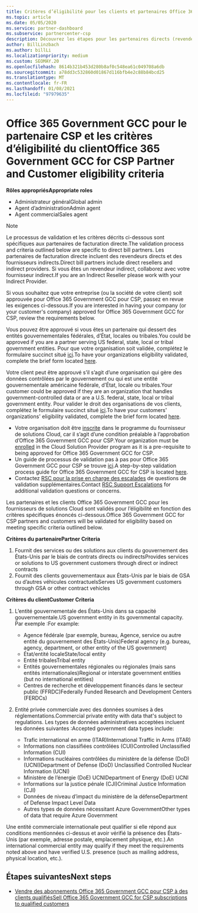 ```yaml
---
title: Critères d’éligibilité pour les clients et partenaires Office 365 Secteur Public GCC
ms.topic: article
ms.date: 05/05/2020
ms.service: partner-dashboard
ms.subservice: partnercenter-csp
description: Découvrez les étapes pour les partenaires directs (revendeurs directs, fournisseurs indirects) pour valider les partenaires et les clients d’Office 365 Government GCC pour CSP.
author: BillLinzbach
ms.author: billLi
ms.localizationpriority: medium
ms.custom: SEOMAY.20
ms.openlocfilehash: 8614b321b453d280b8af0c548ea61c049708a6db
ms.sourcegitcommit: a78dd3c532860d01867d116bfb4e2c88b84bcd25
ms.translationtype: MT
ms.contentlocale: fr-FR
ms.lasthandoff: 01/08/2021
ms.locfileid: "97979635"
---
```

# <a name="office-365-government-gcc-for-csp-partner-and-customer-eligibility-criteria"></a><span data-ttu-id="735d0-103">Office 365 Government GCC pour le partenaire CSP et les critères d’éligibilité du client</span><span class="sxs-lookup"><span data-stu-id="735d0-103">Office 365 Government GCC for CSP Partner and Customer eligibility criteria</span></span> 

<span data-ttu-id="735d0-104">**Rôles appropriés**</span><span class="sxs-lookup"><span data-stu-id="735d0-104">**Appropriate roles**</span></span>

- <span data-ttu-id="735d0-105">Administrateur général</span><span class="sxs-lookup"><span data-stu-id="735d0-105">Global admin</span></span>
- <span data-ttu-id="735d0-106">Agent d’administration</span><span class="sxs-lookup"><span data-stu-id="735d0-106">Admin agent</span></span>
- <span data-ttu-id="735d0-107">Agent commercial</span><span class="sxs-lookup"><span data-stu-id="735d0-107">Sales agent</span></span>

>[!NOTE]
><span data-ttu-id="735d0-108">Le processus de validation et les critères décrits ci-dessous sont spécifiques aux partenaires de facturation directe.</span><span class="sxs-lookup"><span data-stu-id="735d0-108">The validation process and criteria outlined below are specific to direct bill partners.</span></span> <span data-ttu-id="735d0-109">Les partenaires de facturation directe incluent des revendeurs directs et des fournisseurs indirects.</span><span class="sxs-lookup"><span data-stu-id="735d0-109">Direct bill partners include direct resellers and indirect providers.</span></span>  <span data-ttu-id="735d0-110">Si vous êtes un revendeur indirect, collaborez avec votre fournisseur indirect.</span><span class="sxs-lookup"><span data-stu-id="735d0-110">If you are an Indirect Reseller please work with your Indirect Provider.</span></span>

<span data-ttu-id="735d0-111">Si vous souhaitez que votre entreprise (ou la société de votre client) soit approuvée pour Office 365 Government GCC pour CSP, passez en revue les exigences ci-dessous.</span><span class="sxs-lookup"><span data-stu-id="735d0-111">If you are interested in having your company (or your customer's company) approved for Office 365 Government GCC for CSP, review the requirements below.</span></span>

<span data-ttu-id="735d0-112">Vous pouvez être approuvé si vous êtes un partenaire qui dessert des entités gouvernementales fédérales, d’État, locales ou tribales.</span><span class="sxs-lookup"><span data-stu-id="735d0-112">You could be approved if you are a partner serving US federal, state, local or tribal government entities.</span></span> <span data-ttu-id="735d0-113">Pour que votre organisation soit validée, complétez le formulaire succinct situé [ici](https://products.office.com/government/eligibility-validation?ReqType=CSPPartner).</span><span class="sxs-lookup"><span data-stu-id="735d0-113">To have your organizations eligibility validated, complete the brief form located [here](https://products.office.com/government/eligibility-validation?ReqType=CSPPartner).</span></span>

<span data-ttu-id="735d0-114">Votre client peut être approuvé s’il s’agit d’une organisation qui gère des données contrôlées par le gouvernement ou qui est une entité gouvernementale américaine fédérale, d’État, locale ou tribales.</span><span class="sxs-lookup"><span data-stu-id="735d0-114">Your customer could be approved if they are an organization that handles government-controlled data or are a U.S. federal, state, local or tribal government entity.</span></span> <span data-ttu-id="735d0-115">Pour valider le droit des organisations de vos clients, complétez le formulaire succinct situé [ici](https://products.office.com/government/eligibility-validation?ReqType=CSPCustomer).</span><span class="sxs-lookup"><span data-stu-id="735d0-115">To have your customers' organizations' eligibility validated, complete the brief form located [here](https://products.office.com/government/eligibility-validation?ReqType=CSPCustomer).</span></span> 

-   <span data-ttu-id="735d0-116">Votre organisation doit être [inscrite](https://partnercenter.microsoft.com/partner/cloud-solution-provider) dans le programme du fournisseur de solutions Cloud, car il s’agit d’une condition préalable à l’approbation d’Office 365 Government GCC pour CSP.</span><span class="sxs-lookup"><span data-stu-id="735d0-116">Your organization must be [enrolled](https://partnercenter.microsoft.com/partner/cloud-solution-provider) in the Cloud Solution Provider program as it is a pre-requisite to being approved for Office 365 Government GCC for CSP.</span></span>
-   <span data-ttu-id="735d0-117">Un guide de processus de validation pas à pas pour Office 365 Government GCC pour CSP se trouve [ici](https://go.microsoft.com/fwlink/?linkid=2007323).</span><span class="sxs-lookup"><span data-stu-id="735d0-117">A step-by-step validation process guide for Office 365 Government GCC for CSP is located [here](https://go.microsoft.com/fwlink/?linkid=2007323).</span></span>
-   <span data-ttu-id="735d0-118">Contactez [RSC pour la prise en charge des escalades](mailto:usgcce@microsoft.com) de questions de validation supplémentaires.</span><span class="sxs-lookup"><span data-stu-id="735d0-118">Contact [RSC Support Escalations](mailto:usgcce@microsoft.com) for additional validation questions or concerns.</span></span>

<span data-ttu-id="735d0-119">Les partenaires et les clients Office 365 Government GCC pour les fournisseurs de solutions Cloud sont validés pour l’éligibilité en fonction des critères spécifiques énoncés ci-dessous.</span><span class="sxs-lookup"><span data-stu-id="735d0-119">Office 365 Government GCC for CSP partners and customers will be validated for eligibility based on meeting specific criteria outlined below.</span></span>

<span data-ttu-id="735d0-120">**Critères du partenaire**</span><span class="sxs-lookup"><span data-stu-id="735d0-120">**Partner Criteria**</span></span>
1.  <span data-ttu-id="735d0-121">Fournit des services ou des solutions aux clients du gouvernement des États-Unis par le biais de contrats directs ou indirects</span><span class="sxs-lookup"><span data-stu-id="735d0-121">Provides services or solutions to US government customers through direct or indirect contracts</span></span>
2.  <span data-ttu-id="735d0-122">Fournit des clients gouvernementaux aux États-Unis par le biais de GSA ou d’autres véhicules contractuels</span><span class="sxs-lookup"><span data-stu-id="735d0-122">Serves US government customers through GSA or other contract vehicles</span></span>

<span data-ttu-id="735d0-123">**Critères du client**</span><span class="sxs-lookup"><span data-stu-id="735d0-123">**Customer Criteria**</span></span>
1.  <span data-ttu-id="735d0-124">L’entité gouvernementale des États-Unis dans sa capacité gouvernementale.</span><span class="sxs-lookup"><span data-stu-id="735d0-124">US government entity in its governmental capacity.</span></span> <span data-ttu-id="735d0-125">Par exemple :</span><span class="sxs-lookup"><span data-stu-id="735d0-125">For example:</span></span>
 
    -  <span data-ttu-id="735d0-126">Agence fédérale (par exemple, bureau, Agence, service ou autre entité du gouvernement des États-Unis)</span><span class="sxs-lookup"><span data-stu-id="735d0-126">Federal agency (e.g. bureau, agency, department, or other entity of the US government)</span></span>
    -   <span data-ttu-id="735d0-127">État/entité locale</span><span class="sxs-lookup"><span data-stu-id="735d0-127">State/local entity</span></span> 
    -   <span data-ttu-id="735d0-128">Entité tribales</span><span class="sxs-lookup"><span data-stu-id="735d0-128">Tribal entity</span></span>
    -   <span data-ttu-id="735d0-129">Entités gouvernementales régionales ou régionales (mais sans entités internationales)</span><span class="sxs-lookup"><span data-stu-id="735d0-129">Regional or interstate government entities (but no international entities)</span></span>
    -   <span data-ttu-id="735d0-130">Centres de recherche et développement financés dans le secteur public (FFRDC)</span><span class="sxs-lookup"><span data-stu-id="735d0-130">Federally Funded Research and Development Centers (FERDCs)</span></span>

2.  <span data-ttu-id="735d0-131">Entité privée commerciale avec des données soumises à des réglementations.</span><span class="sxs-lookup"><span data-stu-id="735d0-131">Commercial private entity with data that's subject to regulations.</span></span> <span data-ttu-id="735d0-132">Les types de données administratives acceptées incluent les données suivantes :</span><span class="sxs-lookup"><span data-stu-id="735d0-132">Accepted government data types include:</span></span> 
    -   <span data-ttu-id="735d0-133">Trafic international en arme (ITAR)</span><span class="sxs-lookup"><span data-stu-id="735d0-133">International Traffic in Arms (ITAR)</span></span>
    -   <span data-ttu-id="735d0-134">Informations non classifiées contrôlées (CUI)</span><span class="sxs-lookup"><span data-stu-id="735d0-134">Controlled Unclassified Information (CUI)</span></span>
    -   <span data-ttu-id="735d0-135">Informations nucléaires contrôlées du ministère de la défense (DoD) (UCNI)</span><span class="sxs-lookup"><span data-stu-id="735d0-135">Department of Defense (DoD) Unclassified Controlled Nuclear Information (UCNI)</span></span>
    -   <span data-ttu-id="735d0-136">Ministère de l’énergie (DoE) UCNI</span><span class="sxs-lookup"><span data-stu-id="735d0-136">Department of Energy (DoE) UCNI</span></span>
    -   <span data-ttu-id="735d0-137">Informations sur la justice pénale (CJI)</span><span class="sxs-lookup"><span data-stu-id="735d0-137">Criminal Justice Information (CJI)</span></span>
    -   <span data-ttu-id="735d0-138">Données de niveau d’impact du ministère de la défense</span><span class="sxs-lookup"><span data-stu-id="735d0-138">Department of Defense Impact Level Data</span></span>
    -   <span data-ttu-id="735d0-139">Autres types de données nécessitant Azure Government</span><span class="sxs-lookup"><span data-stu-id="735d0-139">Other types of data that require Azure Government</span></span>

<span data-ttu-id="735d0-140">Une entité commerciale internationale peut qualifier si elle répond aux conditions mentionnées ci-dessus et avoir vérifié la présence des États-Unis (par exemple, adresse postale, emplacement physique, etc.).</span><span class="sxs-lookup"><span data-stu-id="735d0-140">An international commercial entity may qualify if they meet the requirements noted above and have verified U.S. presence (such as mailing address, physical location, etc.).</span></span>

## <a name="next-steps"></a><span data-ttu-id="735d0-141">Étapes suivantes</span><span class="sxs-lookup"><span data-stu-id="735d0-141">Next steps</span></span>

- [<span data-ttu-id="735d0-142">Vendre des abonnements Office 365 Government GCC pour CSP à des clients qualifiés</span><span class="sxs-lookup"><span data-stu-id="735d0-142">Sell Office 365 Government GCC for CSP subscriptions to qualified customers</span></span>](csp-gcc-overview.md)